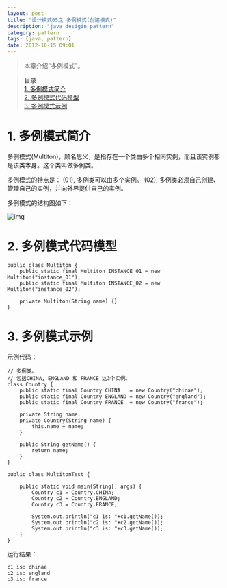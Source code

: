 ```yaml
---
layout: post
title: "设计模式05之 多例模式(创建模式)"
description: "java desigin pattern"
category: pattern
tags: [java, pattern]
date: 2012-10-15 09:01
---
```

 
> 本章介绍"多例模式"。

> **目录**  
[1. 多例模式简介](#anchor1)  
[2. 多例模式代码模型](#anchor2)  
[3. 多例模式示例](#anchor3)  


 
<a name="anchor1"></a>
# 1. 多例模式简介

多例模式(Multiton)，顾名思义，是指存在一个类由多个相同实例，而且该实例都是该类本身。这个类叫做多例类。

多例模式的特点是： (01), 多例类可以由多个实例。 (02), 多例类必须自己创建、管理自己的实例，并向外界提供自己的实例。

多例模式的结构图如下：

![img](/media/pic/design_patterns/pattern05_01.jpg)
 


<a name="anchor2"></a>
# 2. 多例模式代码模型

    public class Multiton {
        public static final Multiton INSTANCE_01 = new Multiton("instance_01");
        public static final Multiton INSTANCE_02 = new Multiton("instance_02");

        private Multiton(String name) {}
    }

 


<a name="anchor3"></a>
# 3. 多例模式示例

示例代码：

    // 多例类。
    // 包括CHINA, ENGLAND 和 FRANCE 这3个实例。
    class Country {
        public static final Country CHINA   = new Country("chinae");
        public static final Country ENGLAND = new Country("england");
        public static final Country FRANCE  = new Country("france");

        private String name;
        private Country(String name) {
            this.name = name;
        }

        public String getName() {
            return name;
        }
    }

    public class MultitonTest {

        public static void main(String[] args) {
            Country c1 = Country.CHINA;
            Country c2 = Country.ENGLAND;
            Country c3 = Country.FRANCE;

            System.out.println("c1 is: "+c1.getName());
            System.out.println("c2 is: "+c2.getName());
            System.out.println("c3 is: "+c3.getName());
        }
    }

运行结果：

    c1 is: chinae
    c2 is: england
    c3 is: france

